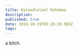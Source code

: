```yaml
---
title: Kaleedleleel Kohdama
description: 
published: true
date: 2019-10-19T03:28:29.903Z
tags: 
---
```


a bitch.